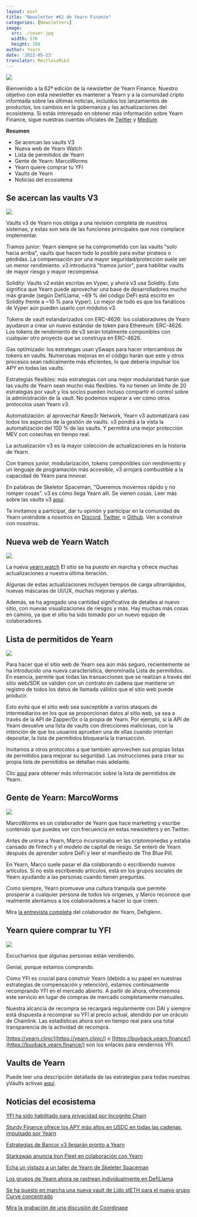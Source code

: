 ```yaml
---
layout: post
title: "Newsletter #62 de Yearn Finance"
categories: [Newsletters]
image:
  src: ./cover.jpg
  width: 576
  height: 288
author: Yearn
date: '2022-05-23'
translator: RestlessMik3
---
```


![](./image1.jpg?w=900&h=453)

Bienvenido a la 62ª edición de la newsletter de Yearn Finance. Nuestro objetivo con esta newsletter es mantener a Yearn y a la comunidad cripto informada sobre las últimas noticias, incluidos los lanzamientos de productos, los cambios en la gobernanza y las actualizaciones del ecosistema. Si estás interesado en obtener más información sobre Yearn Finance, sigue nuestras cuentas oficiales de [Twitter](https://twitter.com/iearnfinance) y [Medium](https://medium.com/iearn)

**Resumen**

- Se acercan las vaults V3
- Nueva web de Yearn Watch 
- Lista de permitidos de Yearn
- Gente de Yearn: MarcoWorms
- Yearn quiere comprar tu YFI
- Vaults de Yearn
- Noticias del ecosistema

## Se acercan las vaults V3

![](./image2.jpg?w=900&h=429)

Vaults v3 de Yearn nos obliga a una revisión completa de nuestros sistemas, y estas son seis de las funciones principales que nos complace implementar.

Tramos junior: Yearn siempre se ha comprometido con las vaults "solo hacia arriba", vaults que hacen todo lo posible para evitar pirateos o pérdidas. La compensación por una mayor seguridad/protección suele ser un menor rendimiento. v3 introducirá "tramos junior", para habilitar vaults de mayor riesgo y mayor recompensa.

Solidity: Vaults v2 están escritas en Vyper, y ahora v3 usa Solidity. Esto significa que Yearn puede aprovechar una base de desarrolladores mucho más grande (según DefiLlama, ~69 % del código DeFi está escrito en Solidity frente a ~10 % para Vyper). Lo mejor de todo es que los fanáticos de Vyper aún pueden usarlo con módulos v3.

Tokens de vault estandarizados con ERC-4626: los colaboradores de Yearn ayudaron a crear un nuevo estándar de token para Ethereum: ERC-4626. Los tokens de rendimiento de v3 serán totalmente componibles con cualquier otro proyecto que se construya en ERC-4626.

Gas optimizado: los estrategas usan ySwaps para hacer intercambios de tokens en vaults. Numerosas mejoras en el código harán que este y otros procesos sean radicalmente más eficientes, lo que debería impulsar los APY en todas las vaults.

Estrategias flexibles: más estrategias con una mejor modularidad harán que las vaults de Yearn sean mucho más flexibles. Ya no tienen un límite de 20 estrategias por vault y los socios pueden incluso compartir el control sobre la administración de la vault. No podemos esperar a ver cómo otros protocolos usan Yearn v3.

Automatización: al aprovechar Keep3r Network, Yearn v3 automatizará casi todos los aspectos de la gestión de vaults. v3 pondrá a la vista la automatización del 100 % de las vaults. Y permitirá una mejor protección MEV con cosechas en tiempo real.

La actualización v3 es la mayor colección de actualizaciones en la historia de Yearn.

Con tramos junior, modularización, tokens componibles con rendimiento y un lenguaje de programación más accesible, v3 arrojará combustible a la capacidad de Yearn para innovar.

En palabras de Skeletor Spaceman, "Queremos movernos rápido y no romper cosas". v3 es cómo llega Yearn allí. Se vienen cosas.
Leer más sobre las vaults v3 [aquí](https://medium.com/iearn/yearn-vaults-v3-36ce7c468ca0).

Te invitamos a participar, dar tu opinión y participar en la comunidad de Yearn uniéndote a nosotros en [Discord](https://discord.gg/8rF374XkXy), [Twitter](http://twitter.com/iearnfinance), o [Github](http://github.com/yearn). Ven a construir con nosotros.

## Nueva web de Yearn Watch

![](./image3.jpg?w=900&h=705)

La nueva [yearn.watch](https://yearn.watch/) El sitio se ha puesto en marcha y ofrece muchas actualizaciones a nuestra última iteración.

Algunas de estas actualizaciones incluyen tiempos de carga ultrarrápidos, nuevas máscaras de UI/UX, muchas mejoras y alertas.

Además, se ha agregado una cantidad significativa de detalles al nuevo sitio, con nuevas visualizaciones de riesgos y más. Hay muchas más cosas en camino, ya que el sitio ha sido tomado por un nuevo equipo de colaboradores.

## Lista de permitidos de Yearn

![](./image4.jpg?w=900&h=429)

Para hacer que el sitio web de Yearn sea aún más seguro, recientemente se ha introducido una nueva característica, denominada Lista de permitidos. En esencia, permite que todas las transacciones que se realizan a través del sitio web/SDK se validen con un contrato en cadena que mantiene un registro de todos los datos de llamada válidos que el sitio web puede producir.

Esto evita que el sitio web sea susceptible a varios ataques de intermediarios en los que se proporcionan datos al sitio web, ya sea a través de la API de Zapper/0x o la propia de Yearn. Por ejemplo, si la API de Yearn devuelve una lista de vaults con direcciones maliciosas, con la intención de que los usuarios aprueben una de ellas cuando intentan depositar, la lista de permitidos bloquearía la transacción.

Invitamos a otros protocolos a que también aprovechen sus propias listas de permitidos para mejorar su seguridad. Las instrucciones para crear su propia lista de permitidos se detallan más adelante.

Clic [aquí](https://medium.com/iearn/yearn-allowlist-71757d4e3cf4) para obtener más información sobre la lista de permitidos de Yearn.

## Gente de Yearn: MarcoWorms

![](./image5.jpg?w=380&h=380)

MarcoWorms es un colaborador de Yearn que hace marketing y escribe contenido que puedes ver con frecuencia en estas newsletters y en Twitter.

Antes de unirse a Yearn, Marco incursionaba en las criptomonedas y estaba cansado de fintech y el modelo de capital de riesgo. Se enteró de Yearn después de aprender sobre DeFi y leer el manifiesto de The Blue Pill.

En Yearn, Marco suele pasar el día colaborando o escribiendo nuevos artículos. Si no está escribiendo artículos, está en los grupos sociales de Yearn ayudando a las personas cuando tienen preguntas.

Como siempre, Yearn promueve una cultura tranquila que permite prosperar a cualquier persona de todos los orígenes, y Marco reconoce que realmente alentamos a los colaboradores a hacer lo que creen.

Mira [la entrevista completa](https://medium.com/iearn/people-of-yearn-marco-worms-c9bb139d278e) del colaborador de Yearn, Defiglenn.

## Yearn quiere comprar tu YFI

![](./image6.jpg?w=900&h=450)

Escuchamos que algunas personas están vendiendo.

Genial, porque estamos comprando.

Como YFI es crucial para construir Yearn (debido a su papel en nuestras estrategias de compensación y retención), estamos continuamente recomprando YFI en el mercado abierto. A partir de ahora, ofreceremos este servicio en lugar de compras de mercado completamente manuales.

Nuestra alcancía de recompra se recargará regularmente con DAI y siempre está dispuesta a recomprar su YFI al precio actual, atendido por un oráculo de Chainlink. Las estadísticas ahora son en tiempo real para una total transparencia de la actividad de recompra.

[https://yearn.clinic](https://yearn.clinic/) o [https://buyback.yearn.finance/](https://buyback.yearn.finance/) son los enlaces para vendernos YFI.

## Vaults de Yearn

Puede leer una descripción detallada de las estrategias para todas nuestras yVaults activas [aquí](https://medium.com/yearn-state-of-the-vaults/the-vaults-at-yearn-9237905ffed3).

## Noticias del ecosistema

[YFI ha sido habilitado para privacidad por Incognito Chain](https://twitter.com/IncognitoChain/status/1527045614273544200)

[Sturdy Finance ofrece los APY más altos en USDC en todas las cadenas, impulsado por Yearn](https://twitter.com/pgpsam/status/1526301386173992961)

[Estrategias de Bancor v3 llegarán pronto a Yearn](https://twitter.com/iearnfinance/status/1524417579539779585?s=20&t=cFsaa8mpS97O9Gvbhjm0iQ)

[Starkswap anuncia Iron Fleet en colaboración con Yearn](https://twitter.com/starkswap/status/1523695464180510721?s=20&t=0eYE4R6Ip9eG2SmowIrFYw)

[Echa un vistazo a un taller de Yearn de Skeleter Spaceman](https://twitter.com/iearnfinance/status/1524491263344533506?s=20&t=0eYE4R6Ip9eG2SmowIrFYw)

[Los grupos de Yearn ahora se rastrean individualmente en DefiLlama](https://twitter.com/DefiLlama/status/1524968130967216146?s=20&t=0eYE4R6Ip9eG2SmowIrFYw)

[Se ha puesto en marcha una nueva vault de Lido stETH para el nuevo grupo Curve concentrado](https://twitter.com/iearnfinance/status/1524913700334731264?s=20&t=0eYE4R6Ip9eG2SmowIrFYw)

[Mira la grabación de una discusión de Coordinape](https://twitter.com/YFI_interns/status/1525159821321830403)
